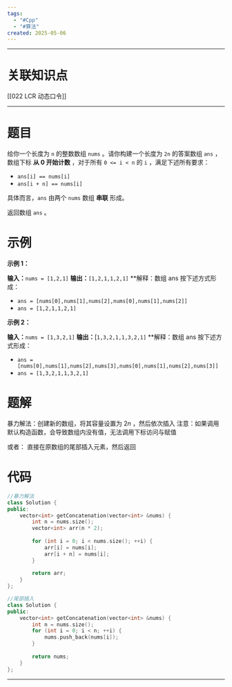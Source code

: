 ```yaml
---
tags:
  - "#Cpp"
  - "#算法"
created: 2025-05-06
---
```


---
# 关联知识点

[[022 LCR 动态口令]]

---
# 题目

给你一个长度为 `n` 的整数数组 `nums` 。请你构建一个长度为 `2n` 的答案数组 `ans` ，数组下标 **从 0 开始计数** ，对于所有 `0 <= i < n` 的 `i` ，满足下述所有要求：
- `ans[i] == nums[i]`
- `ans[i + n] == nums[i]`

具体而言，`ans` 由两个 `nums` 数组 **串联** 形成。

返回数组 `ans` 。

# 示例

**示例 1：**

**输入：**`nums = [1,2,1]`
**输出：**`[1,2,1,1,2,1]`
**解释：数组 ans 按下述方式形成：
- `ans = [nums[0],nums[1],nums[2],nums[0],nums[1],nums[2]]`
- `ans = [1,2,1,1,2,1]`

**示例 2：**

**输入：**`nums = [1,3,2,1]`
**输出：**[`1,3,2,1,1,3,2,1]`
**解释：数组 ans 按下述方式形成：
- `ans = [nums[0],nums[1],nums[2],nums[3],nums[0],nums[1],nums[2],nums[3]]`
- `ans = [1,3,2,1,1,3,2,1]`

# 题解

暴力解法：创建新的数组，将其容量设置为 $2n$ ，然后依次插入
注意：如果调用默认构造函数，会导致数组内没有值，无法调用下标访问与赋值

或者：
直接在原数组的尾部插入元素，然后返回

# 代码

```C++
//暴力解法
class Solution {  
public:  
    vector<int> getConcatenation(vector<int> &nums) {  
        int n = nums.size();  
        vector<int> arr(n * 2);  
          
        for (int i = 0; i < nums.size(); ++i) {  
            arr[i] = nums[i];  
            arr[i + n] = nums[i];  
        }  
  
        return arr;  
    }  
};

//尾部插入
class Solution {  
public:  
    vector<int> getConcatenation(vector<int> &nums) {  
        int n = nums.size();  
        for (int i = 0; i < n; ++i) {  
            nums.push_back(nums[i]);  
        }  
  
        return nums;  
    }  
};
```


---
